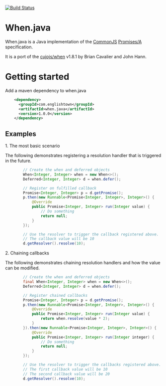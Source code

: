 [![Build Status](https://travis-ci.org/englishtown/when.java.png?branch=develop)](https://travis-ci.org/englishtown/when.java)

When.java
=========

When.java is a Java implementation of the [CommonJS](http://wiki.commonjs.org/wiki/Promises) [Promises/A](http://wiki.commonjs.org/wiki/Promises/A) specification.

It is a port of the [cujojs/when](https://github.com/cujojs/when) v1.8.1 by Brian Cavalier and John Hann.


Getting started
================

Add a maven dependency to when.java
```xml
    <dependency>
      <groupId>com.englishtown</groupId>
      <artifactId>when.java</artifactId>
      <version>1.0.0</version>
    </dependency>
```

Examples
---------

1\. The most basic scenario

The following demonstrates registering a resolution handler that is triggered in the future.

```java
        // Create the when and deferred objects
        When<Integer, Integer> when = new When<>();
        Deferred<Integer, Integer> d = when.defer();

        // Register on fulfilled callback
        Promise<Integer, Integer> p = d.getPromise();
        p.then(new Runnable<Promise<Integer, Integer>, Integer>() {
            @Override
            public Promise<Integer, Integer> run(Integer value) {
                // Do something
                return null;
            }
        });

        // Use the resolver to trigger the callback registered above.
        // The callback value will be 10
        d.getResolver().resolve(10);

```

2\. Chaining callbacks

The following demonstrates chaining resolution handlers and how the value can be modified.

```java
        // Create the when and deferred objects
        final When<Integer, Integer> when = new When<>();
        Deferred<Integer, Integer> d = when.defer();

        // Register chained callbacks
        Promise<Integer, Integer> p = d.getPromise();
        p.then(new Runnable<Promise<Integer, Integer>, Integer>() {
            @Override
            public Promise<Integer, Integer> run(Integer value) {
                return when.resolve(value * 2);
            }
        }).then(new Runnable<Promise<Integer, Integer>, Integer>() {
            @Override
            public Promise<Integer, Integer> run(Integer integer) {
                // Do something
                return null;
            }
        });

        // Use the resolver to trigger the callbacks registered above.
        // The first callback value will be 10
        // The second callback value will be 20
        d.getResolver().resolve(10);
```
